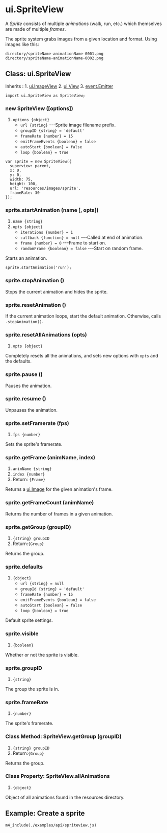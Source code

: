 # ui.SpriteView

A *Sprite* consists of multiple *animations* (walk, run, etc.) which themselves are made of multiple *frames*.

The sprite system grabs images from a given location and format. Using images like this:

~~~
directory/spriteName-animationName-0001.png
directory/spriteName-animationName-0002.png
~~~

## Class: ui.SpriteView

Inherits
:    1. [ui.ImageView](./ui-imageview.html)
     2. [ui.View](./ui-view.html)
     3. [event.Emitter](./event.html#class-event.emitter)

~~~
import ui.SpriteView as SpriteView;
~~~

### new SpriteView ([options])
1. `options {object}`
	* `url {string}` ---Sprite image filename prefix.
	* `groupID {string} = 'default'`
	* `frameRate {number} = 15`
	* `emitFrameEvents {boolean} = false`
	* `autoStart {boolean} = false`
	* `loop {boolean} = true`

~~~
var sprite = new SpriteView({
  superview: parent,
  x: 0,
  y: 0,
  width: 75,
  height: 100,
  url: 'resources/images/sprite',
  frameRate: 30
});
~~~

### sprite.startAnimation (name [, opts])
1. `name {string}`
2. `opts {object}`
	* `iterations {number} = 1`
	* `callback {function} = null` ---Called at end of animation.
	* `frame {number} = 0` ---Frame to start on.
	* `randomFrame {boolean} = false` ---Start on random frame.

Starts an animation.

~~~
sprite.startAnimation('run');
~~~

### sprite.stopAnimation ()

Stops the current animation and hides the sprite.

### sprite.resetAnimation ()

If the current animation loops, start the default animation. Otherwise, calls `.stopAnimation()`.

### sprite.resetAllAnimations (opts)
1. `opts {object}`

Completely resets all the animations, and sets new options with `opts` and the defaults.

### sprite.pause ()

Pauses the animation.

### sprite.resume ()

Unpauses the animation.

### sprite.setFramerate (fps)
1. `fps {number}`

Sets the sprite's framerate.

### sprite.getFrame (animName, index)
1. `animName {string}`
2. `index {number}`
3. Return: `{Frame}`

Returns a [ui.Image](./ui-image.html) for the given animation's frame.

### sprite.getFrameCount (animName)

Returns the number of frames in a given animation.

### sprite.getGroup (groupID)
1. `{string} groupID`
2. Return:`{Group}`

Returns the group.

### sprite.defaults
1. `{object}`
	* `url {string} = null`
	* `groupId {string} = 'default'`
	* `frameRate {number} = 15`
	* `emitFrameEvents {boolean} = false`
	* `autoStart {boolean} = false`
	* `loop {boolean} = true`

Default sprite settings.

### sprite.visible
1. `{boolean}`

Whether or not the sprite is visible.

### sprite.groupID
1. `{string}`

The group the sprite is in.

### sprite.frameRate
1. `{number}`

The sprite's framerate.

### Class Method: SpriteView.getGroup (groupID)
1. `{string} groupID`
2. Return:`{Group}`

Returns the group.

### Class Property: SpriteView.allAnimations
1. `{object}`

Object of all animations found in the resources directory.

## Example: Create a sprite

~~~
m4_include(./examples/api/spriteview.js)
~~~
